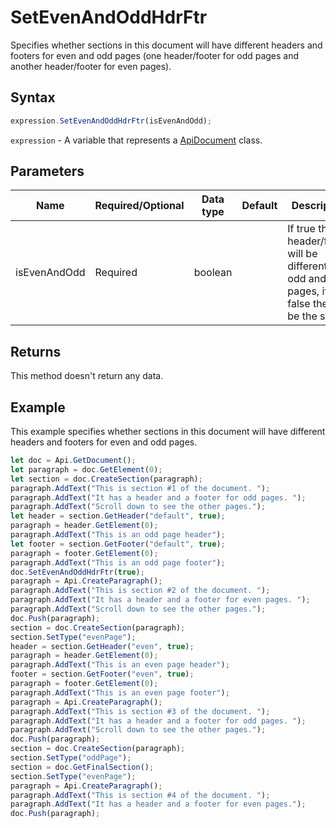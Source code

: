 # SetEvenAndOddHdrFtr

Specifies whether sections in this document will have different headers and footers for even and
odd pages (one header/footer for odd pages and another header/footer for even pages).

## Syntax

```javascript
expression.SetEvenAndOddHdrFtr(isEvenAndOdd);
```

`expression` - A variable that represents a [ApiDocument](../ApiDocument.md) class.

## Parameters

| **Name** | **Required/Optional** | **Data type** | **Default** | **Description** |
| ------------- | ------------- | ------------- | ------------- | ------------- |
| isEvenAndOdd | Required | boolean |  | If true the header/footer will be different for odd and even pages, if false they will be the same. |

## Returns

This method doesn't return any data.

## Example

This example specifies whether sections in this document will have different headers and footers for even and odd pages.

```javascript
let doc = Api.GetDocument();
let paragraph = doc.GetElement(0);
let section = doc.CreateSection(paragraph);
paragraph.AddText("This is section #1 of the document. ");
paragraph.AddText("It has a header and a footer for odd pages. ");
paragraph.AddText("Scroll down to see the other pages.");
let header = section.GetHeader("default", true);
paragraph = header.GetElement(0);
paragraph.AddText("This is an odd page header");
let footer = section.GetFooter("default", true);
paragraph = footer.GetElement(0);
paragraph.AddText("This is an odd page footer");
doc.SetEvenAndOddHdrFtr(true);
paragraph = Api.CreateParagraph();
paragraph.AddText("This is section #2 of the document. ");
paragraph.AddText("It has a header and a footer for even pages. ");
paragraph.AddText("Scroll down to see the other pages.");
doc.Push(paragraph);
section = doc.CreateSection(paragraph);
section.SetType("evenPage");
header = section.GetHeader("even", true);
paragraph = header.GetElement(0);
paragraph.AddText("This is an even page header");
footer = section.GetFooter("even", true);
paragraph = footer.GetElement(0);
paragraph.AddText("This is an even page footer");
paragraph = Api.CreateParagraph();
paragraph.AddText("This is section #3 of the document. ");
paragraph.AddText("It has a header and a footer for odd pages. ");
paragraph.AddText("Scroll down to see the other pages.");
doc.Push(paragraph);
section = doc.CreateSection(paragraph);
section.SetType("oddPage");
section = doc.GetFinalSection();
section.SetType("evenPage");
paragraph = Api.CreateParagraph();
paragraph.AddText("This is section #4 of the document. ");
paragraph.AddText("It has a header and a footer for even pages.");
doc.Push(paragraph);

```
